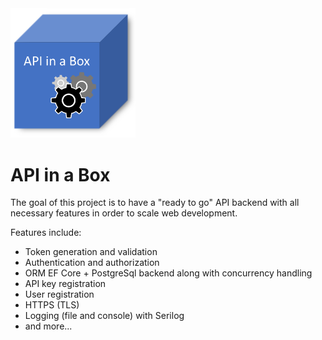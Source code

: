 <img src="./images/logo.png" width="200">

# API in a Box
The goal of this project is to have a "ready to go" API backend with all necessary features in order to scale web development. 

Features include:
- Token generation and validation 
- Authentication and authorization
- ORM EF Core + PostgreSql backend along with concurrency handling
- API key registration
- User registration
- HTTPS (TLS)
- Logging (file and console) with Serilog
- and more...
